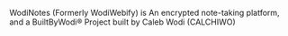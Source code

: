 WodiNotes (Formerly WodiWebify) is An encrypted note-taking platform, and a BuiltByWodi® Project built by Caleb Wodi (CALCHIWO)
